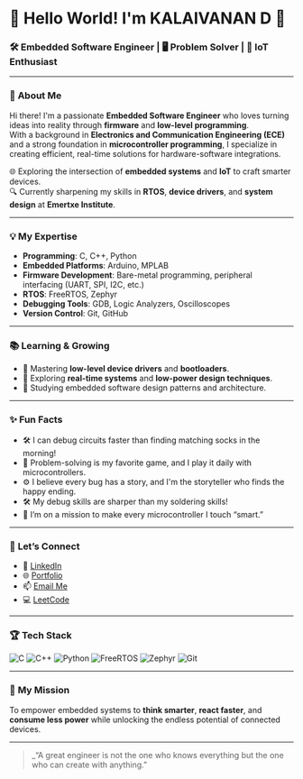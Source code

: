 # 👋 Hello World! I'm KALAIVANAN D 🚀  
### 🛠 Embedded Software Engineer | 🖥️ Problem Solver | 📡 IoT Enthusiast  

---

### 🌟 **About Me**
Hi there! I'm a passionate **Embedded Software Engineer** who loves turning ideas into reality through **firmware** and **low-level programming**.  
With a background in **Electronics and Communication Engineering (ECE)** and a strong foundation in **microcontroller programming**, I specialize in creating efficient, real-time solutions for hardware-software integrations.  

🌐 Exploring the intersection of **embedded systems** and **IoT** to craft smarter devices.  
🔍 Currently sharpening my skills in **RTOS**, **device drivers**, and **system design** at **Emertxe Institute**.  

---

### 💡 **My Expertise**
- **Programming**: C, C++, Python  
- **Embedded Platforms**: Arduino, MPLAB
- **Firmware Development**: Bare-metal programming, peripheral interfacing (UART, SPI, I2C, etc.)  
- **RTOS**: FreeRTOS, Zephyr  
- **Debugging Tools**: GDB, Logic Analyzers, Oscilloscopes  
- **Version Control**: Git, GitHub  

---

### 📚 **Learning & Growing**
- 🌟 Mastering **low-level device drivers** and **bootloaders**.  
- 🚀 Exploring **real-time systems** and **low-power design techniques**.  
- 🧠 Studying embedded software design patterns and architecture.  

---

### ✨ **Fun Facts**
- 🛠 I can debug circuits faster than finding matching socks in the morning!
- 🧩 Problem-solving is my favorite game, and I play it daily with microcontrollers.
- ⚙️ I believe every bug has a story, and I'm the storyteller who finds the happy ending.
- 🛠 My debug skills are sharper than my soldering skills!  
- 🌱 I’m on a mission to make every microcontroller I touch “smart.”  

---

### 🔗 **Let’s Connect**
- 💼 [LinkedIn](www.linkedin.com/in/kalaivanan-d-801117200)  
- 🌐 [Portfolio](https://github.com/Kalai21-creator)  
- 📫 [Email Me](mailto:kalaivanandevaraj4@gmail.com)
- 💻 [LeetCode](https://leetcode.com/u/kalai_21/)   

---

### 🏆 **Tech Stack**
![C](https://img.shields.io/badge/C-%2300599C.svg?style=flat&logo=c&logoColor=white)
![C++](https://img.shields.io/badge/C++-%2300599C.svg?style=flat&logo=c%2B%2B&logoColor=white)
![Python](https://img.shields.io/badge/Python-%233776AB.svg?style=flat&logo=python&logoColor=white)
![FreeRTOS](https://img.shields.io/badge/FreeRTOS-%2300599C.svg?style=flat&logo=rtos&logoColor=white)
![Zephyr](https://img.shields.io/badge/Zephyr-%2300599C.svg?style=flat&logo=zephyrproject&logoColor=white)
![Git](https://img.shields.io/badge/Git-%23F05033.svg?style=flat&logo=git&logoColor=white)

---

### 🎯 **My Mission**
To empower embedded systems to **think smarter**, **react faster**, and **consume less power** while unlocking the endless potential of connected devices.

---

> _“A great engineer is not the one who knows everything but the one who can create with anything.”

